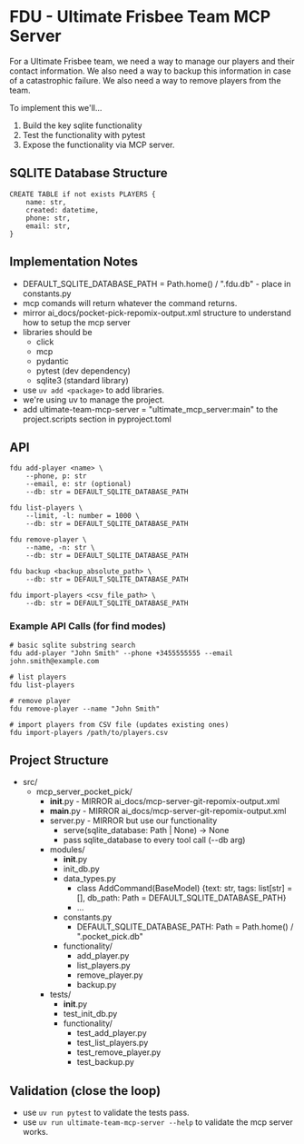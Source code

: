 # FDU - Ultimate Frisbee Team MCP Server

For a Ultimate Frisbee team, we need a way to manage our players and their contact information. We also need a way to backup this information in case of a catastrophic failure. We also need a way to remove players from the team.

To implement this we'll...
1. Build the key sqlite functionality
2. Test the functionality with pytest
3. Expose the functionality via MCP server.

## SQLITE Database Structure

```
CREATE TABLE if not exists PLAYERS {
    name: str,
    created: datetime,
    phone: str,
    email: str,
}
```

## Implementation Notes
- DEFAULT_SQLITE_DATABASE_PATH = Path.home() / ".fdu.db" - place in constants.py
- mcp comands will return whatever the command returns.
- mirror ai_docs/pocket-pick-repomix-output.xml structure to understand how to setup the mcp server
- libraries should be
  - click
  - mcp
  - pydantic
  - pytest (dev dependency)
  - sqlite3 (standard library)
- use `uv add <package>` to add libraries.
- we're using uv to manage the project.
- add ultimate-team-mcp-server = "ultimate_mcp_server:main" to the project.scripts section in pyproject.toml

## API

```
fdu add-player <name> \
    --phone, p: str
    --email, e: str (optional)
    --db: str = DEFAULT_SQLITE_DATABASE_PATH

fdu list-players \
    --limit, -l: number = 1000 \
    --db: str = DEFAULT_SQLITE_DATABASE_PATH

fdu remove-player \
    --name, -n: str \
    --db: str = DEFAULT_SQLITE_DATABASE_PATH

fdu backup <backup_absolute_path> \
    --db: str = DEFAULT_SQLITE_DATABASE_PATH

fdu import-players <csv_file_path> \
    --db: str = DEFAULT_SQLITE_DATABASE_PATH
```

### Example API Calls (for find modes)
```
# basic sqlite substring search
fdu add-player "John Smith" --phone +3455555555 --email john.smith@example.com

# list players
fdu list-players

# remove player
fdu remove-player --name "John Smith"

# import players from CSV file (updates existing ones)
fdu import-players /path/to/players.csv

```

## Project Structure
- src/
  - mcp_server_pocket_pick/
    - __init__.py - MIRROR ai_docs/mcp-server-git-repomix-output.xml
    - __main__.py - MIRROR ai_docs/mcp-server-git-repomix-output.xml
    - server.py - MIRROR but use our functionality
      - serve(sqlite_database: Path | None) -> None
      - pass sqlite_database to every tool call (--db arg)
    - modules/
      - __init__.py
      - init_db.py
      - data_types.py
        - class AddCommand(BaseModel) {text: str, tags: list[str] = [], db_path: Path = DEFAULT_SQLITE_DATABASE_PATH}
        - ...
      - constants.py
        - DEFAULT_SQLITE_DATABASE_PATH: Path = Path.home() / ".pocket_pick.db"
      - functionality/
        - add_player.py
        - list_players.py
        - remove_player.py
        - backup.py
    - tests/
      - __init__.py
      - test_init_db.py
      - functionality/
        - test_add_player.py
        - test_list_players.py
        - test_remove_player.py
        - test_backup.py
    

## Validation (close the loop)
- use `uv run pytest` to validate the tests pass.
- use `uv run ultimate-team-mcp-server --help` to validate the mcp server works.
